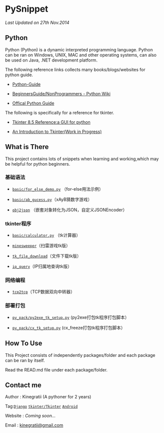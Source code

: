 # PySnippet

*Last Updated on 27th Nov.2014*

## Python


Python (Python) is a dynamic interpreted programming language. Python can be ran on Windows, UNIX, MAC and other operating systems, can also be used on Java, .NET development platform.

The following reference links collects many books/blogs/websites for python guide.

* [Python-Guide](http://docs.python-guide.org/en/latest/intro/learning/)

* [BeginnersGuide/NonProgrammers - Python Wiki](https://wiki.python.org/moin/BeginnersGuide/NonProgrammers)

* [Offical Python Guide](https://docs.python.org/2/tutorial/index.html)

The following is specifically for a reference for tkinter.

* [Tkinter 8.5 Reference:a GUI for python](http://www.nmt.edu/tcc/help/pubs/tkinter/)

* [An Introduction to Tkinter(Work in Progress)](http://effbot.org/tkinterbook/) 


## What is There

This project contains lots of snippets when learning and working,which may be helpful for python beginners.

### 基础语法

* [`basic/for_else_demo.py`](https://github.com/kinegratii/PySnippet/blob/master/basic/for_else_demo.py) （for-else用法示例）

* [`basic/ab_gucess.py`](https://github.com/kinegratii/PySnippet/blob/master/basic/ab_gucess.py)（xAyB猜数字游戏）

* [`obj2json`](https://github.com/kinegratii/PySnippet/tree/master/obj2json) （嵌套对象转化为JSON，自定义JSONEncoder）

### tkinter程序

* [`basic/calculator.py`](https://github.com/kinegratii/PySnippet/blob/master/basic/calculator.py) （tk计算器）

* [`minesweeper`](https://github.com/kinegratii/PySnippet/tree/master/minesweeper)（扫雷游戏tk版） 

* [`tk_file_download`](https://github.com/kinegratii/PySnippet/tree/master/tk_file_download)（文件下载tk版）

* [`ip_query`](https://github.com/kinegratii/PySnippet/tree/master/ip_query)（IP归属地查询tk版）
### 网络编程

* [`tcp2tcp`](https://github.com/kinegratii/PySnippet/tree/master/tcp2tcp)（TCP数据双向中转器）

### 部署打包

* [`py_pack/py2exe_tk_setup.py`](https://github.com/kinegratii/PySnippet/blob/master/py_pack/py2exe_tk_setup.py) (py2exe打包tk程序打包脚本）

* [`py_pack/cx_tk_setup.py`](https://github.com/kinegratii/PySnippet/blob/master/py_pack/cx_tk_setup.py) (cx_freeze打包tk程序打包脚本）
 
## How To Use

This Project consists of independently packages/folder and each package can be ran by itself.

Read the READ.md file under each package/folder.


## Contact me

Author : Kinegratii (A pythoner for 2 years)

Tag:[`Django`](https://www.djangoproject.com/) [`tkinter/Tkinter`](https://docs.python.org/2.7/library/tkinter.html) [`Android`](http://developer.android.com/) 

Website : *Coming soon...*

Email : <kinegratii@gmail.com>
